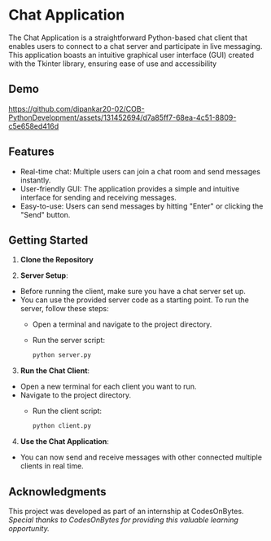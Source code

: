 # Chat Application

The Chat Application is a straightforward Python-based chat client that enables users to connect to a chat server and participate in live messaging. This application boasts an intuitive graphical user interface (GUI) created with the Tkinter library, ensuring ease of use and accessibility

## Demo


https://github.com/dipankar20-02/COB-PythonDevelopment/assets/131452694/d7a85ff7-68ea-4c51-8809-c5e658ed416d




## Features

- Real-time chat: Multiple users can join a chat room and send messages instantly.
- User-friendly GUI: The application provides a simple and intuitive interface for sending and receiving messages.
- Easy-to-use: Users can send messages by hitting "Enter" or clicking the "Send" button.


## Getting Started

1. **Clone the Repository**


2. **Server Setup**:

- Before running the client, make sure you have a chat server set up.
- You can use the provided server code as a starting point. To run the server, follow these steps:
  - Open a terminal and navigate to the project directory.
  - Run the server script:

    ```bash
    python server.py
    ```

3. **Run the Chat Client**:

- Open a new terminal for each client you want to run.
- Navigate to the project directory.
    - Run the client script:

        ```bash
        python client.py
        ```

4. **Use the Chat Application**:

- You can now send and receive messages with other connected multiple clients in real time.


## Acknowledgments

This project was developed as part of an internship at CodesOnBytes.
*Special thanks to CodesOnBytes for providing this valuable learning opportunity.*
